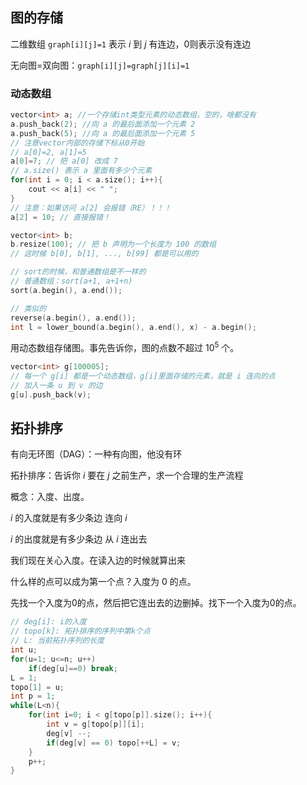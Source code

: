 ## 图的存储

二维数组 `graph[i][j]=1` 表示 $i$ 到 $j$ 有连边，$0$则表示没有连边

无向图=双向图：`graph[i][j]=graph[j][i]=1`

### 动态数组

```cpp
vector<int> a; //一个存储int类型元素的动态数组，空的，啥都没有
a.push_back(2); //向 a 的最后面添加一个元素 2
a.push_back(5); //向 a 的最后面添加一个元素 5
// 注意vector内部的存储下标从0开始
// a[0]=2, a[1]=5
a[0]=7; // 把 a[0] 改成 7
// a.size() 表示 a 里面有多少个元素
for(int i = 0; i < a.size(); i++){
    cout << a[i] << " ";
}
// 注意：如果访问 a[2] 会报错（RE）！！！
a[2] = 10; // 直接报错！

vector<int> b;
b.resize(100); // 把 b 声明为一个长度为 100 的数组
// 这时候 b[0], b[1], ..., b[99] 都是可以用的

// sort的时候，和普通数组是不一样的
// 普通数组：sort(a+1, a+1+n)
sort(a.begin(), a.end());

// 类似的
reverse(a.begin(), a.end());
int l = lower_bound(a.begin(), a.end(), x) - a.begin();
```

用动态数组存储图。事先告诉你，图的点数不超过 $10^5$ 个。

```cpp
vector<int> g[100005];
// 每一个 g[i] 都是一个动态数组，g[i]里面存储的元素，就是 i 连向的点
// 加入一条 u 到 v 的边
g[u].push_back(v);
```

## 拓扑排序

有向无环图（DAG）：一种有向图，他没有环

拓扑排序：告诉你 $i$ 要在 $j$ 之前生产，求一个合理的生产流程

概念：入度、出度。

$i$ 的入度就是有多少条边 连向 $i$

$i$ 的出度就是有多少条边 从 $i$ 连出去

我们现在关心入度。在读入边的时候就算出来

什么样的点可以成为第一个点？入度为 $0$ 的点。

先找一个入度为$0$的点，然后把它连出去的边删掉。找下一个入度为$0$的点。

```cpp
// deg[i]: i的入度
// topo[k]: 拓扑排序的序列中第k个点
// L: 当前拓扑序列的长度
int u;
for(u=1; u<=n; u++)
    if(deg[u]==0) break;
L = 1;
topo[1] = u;
int p = 1;
while(L<n){
    for(int i=0; i < g[topo[p]].size(); i++){
        int v = g[topo[p]][i];
        deg[v] --;
        if(deg[v] == 0) topo[++L] = v;
    }
    p++;
}
```